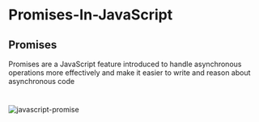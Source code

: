 # Promises-In-JavaScript
## Promises 
Promises are a JavaScript feature introduced to handle asynchronous
operations more effectively and make it easier 
to write and reason about asynchronous code
#
#
![javascript-promise](https://github.com/habibhaseeb/Promises-In-JavaScript/assets/121166723/cf893f96-12b4-4716-8e49-8d6ff365f880)
